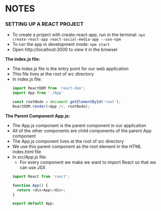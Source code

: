 # NOTES

### SETTING UP A REACT PROJECT
- To create a project with create-react-app, run in the terminal: `npx create-react-app react-social-media-app --use-npm`
- To run the app in development mode: `npm start`
- Open http://localhost:3000 to view it in the browser

**The index.js file:**
- The index.js file is the entry point for our web application
- This file lives at the root of src directory
- In index.js file:
  ```js
  import ReactDOM from 'react-dom';
  import App from './App'

  const rootNode = document.getElementById('root');
  ReactDOM.render(<App />, rootNode);
  ```

**The Parent Component App.js:**
- The App.js component is the parent component in our application
- All of the other components are child components of the parent App component
- The App.js component lives at the root of src directory
- We use this parent component as the root element in the HTML index.html file 
- In src/App.js file:
  - For every component we make we want to import React so that we can use JSX
  ```js
  import React from 'react';

  function App() {
    return <div>App</div>;
  }

  export default App;
  ```

